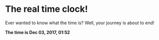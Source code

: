 # The real time clock!

Ever wanted to know what the time is? Well, your journey is about to end!

**The time is Dec 03, 2017, 01:52**